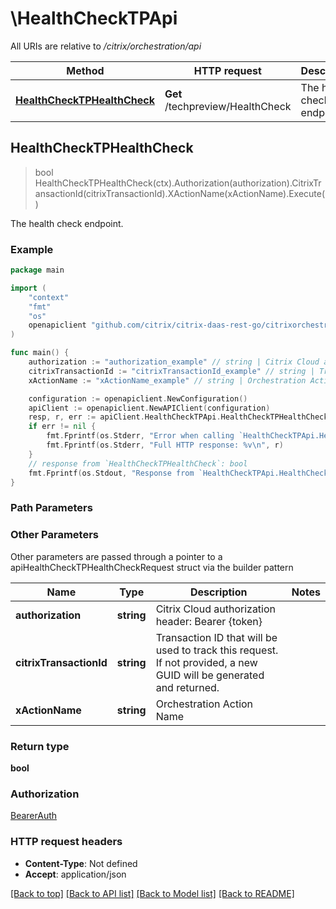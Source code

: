 # \HealthCheckTPApi

All URIs are relative to */citrix/orchestration/api*

Method | HTTP request | Description
------------- | ------------- | -------------
[**HealthCheckTPHealthCheck**](HealthCheckTPApi.md#HealthCheckTPHealthCheck) | **Get** /techpreview/HealthCheck | The health check endpoint.



## HealthCheckTPHealthCheck

> bool HealthCheckTPHealthCheck(ctx).Authorization(authorization).CitrixTransactionId(citrixTransactionId).XActionName(xActionName).Execute()

The health check endpoint.

### Example

```go
package main

import (
    "context"
    "fmt"
    "os"
    openapiclient "github.com/citrix/citrix-daas-rest-go/citrixorchestration"
)

func main() {
    authorization := "authorization_example" // string | Citrix Cloud authorization header: Bearer {token} (optional)
    citrixTransactionId := "citrixTransactionId_example" // string | Transaction ID that will be used to track this request. If not provided, a new GUID will be generated and returned. (optional)
    xActionName := "xActionName_example" // string | Orchestration Action Name (optional)

    configuration := openapiclient.NewConfiguration()
    apiClient := openapiclient.NewAPIClient(configuration)
    resp, r, err := apiClient.HealthCheckTPApi.HealthCheckTPHealthCheck(context.Background()).Authorization(authorization).CitrixTransactionId(citrixTransactionId).XActionName(xActionName).Execute()
    if err != nil {
        fmt.Fprintf(os.Stderr, "Error when calling `HealthCheckTPApi.HealthCheckTPHealthCheck``: %v\n", err)
        fmt.Fprintf(os.Stderr, "Full HTTP response: %v\n", r)
    }
    // response from `HealthCheckTPHealthCheck`: bool
    fmt.Fprintf(os.Stdout, "Response from `HealthCheckTPApi.HealthCheckTPHealthCheck`: %v\n", resp)
}
```

### Path Parameters



### Other Parameters

Other parameters are passed through a pointer to a apiHealthCheckTPHealthCheckRequest struct via the builder pattern


Name | Type | Description  | Notes
------------- | ------------- | ------------- | -------------
 **authorization** | **string** | Citrix Cloud authorization header: Bearer {token} | 
 **citrixTransactionId** | **string** | Transaction ID that will be used to track this request. If not provided, a new GUID will be generated and returned. | 
 **xActionName** | **string** | Orchestration Action Name | 

### Return type

**bool**

### Authorization

[BearerAuth](../README.md#BearerAuth)

### HTTP request headers

- **Content-Type**: Not defined
- **Accept**: application/json

[[Back to top]](#) [[Back to API list]](../README.md#documentation-for-api-endpoints)
[[Back to Model list]](../README.md#documentation-for-models)
[[Back to README]](../README.md)

